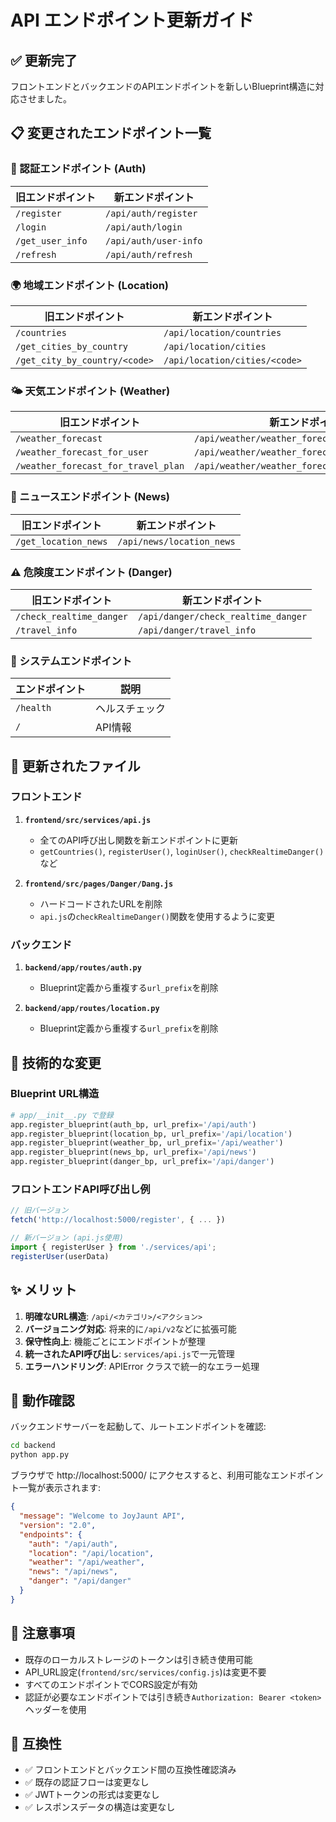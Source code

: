 # API エンドポイント更新ガイド

## ✅ 更新完了

フロントエンドとバックエンドのAPIエンドポイントを新しいBlueprint構造に対応させました。

## 📋 変更されたエンドポイント一覧

### 🔐 認証エンドポイント (Auth)
| 旧エンドポイント | 新エンドポイント |
|----------------|----------------|
| `/register` | `/api/auth/register` |
| `/login` | `/api/auth/login` |
| `/get_user_info` | `/api/auth/user-info` |
| `/refresh` | `/api/auth/refresh` |

### 🌍 地域エンドポイント (Location)
| 旧エンドポイント | 新エンドポイント |
|----------------|----------------|
| `/countries` | `/api/location/countries` |
| `/get_cities_by_country` | `/api/location/cities` |
| `/get_city_by_country/<code>` | `/api/location/cities/<code>` |

### 🌤️ 天気エンドポイント (Weather)
| 旧エンドポイント | 新エンドポイント |
|----------------|----------------|
| `/weather_forecast` | `/api/weather/weather_forecast` |
| `/weather_forecast_for_user` | `/api/weather/weather_forecast_for_user` |
| `/weather_forecast_for_travel_plan` | `/api/weather/weather_forecast_for_travel_plan` |

### 📰 ニュースエンドポイント (News)
| 旧エンドポイント | 新エンドポイント |
|----------------|----------------|
| `/get_location_news` | `/api/news/location_news` |

### ⚠️ 危険度エンドポイント (Danger)
| 旧エンドポイント | 新エンドポイント |
|----------------|----------------|
| `/check_realtime_danger` | `/api/danger/check_realtime_danger` |
| `/travel_info` | `/api/danger/travel_info` |

### 🏥 システムエンドポイント
| エンドポイント | 説明 |
|--------------|------|
| `/health` | ヘルスチェック |
| `/` | API情報 |

## 📝 更新されたファイル

### フロントエンド
1. **`frontend/src/services/api.js`**
   - 全てのAPI呼び出し関数を新エンドポイントに更新
   - `getCountries()`, `registerUser()`, `loginUser()`, `checkRealtimeDanger()`など

2. **`frontend/src/pages/Danger/Dang.js`**
   - ハードコードされたURLを削除
   - `api.js`の`checkRealtimeDanger()`関数を使用するように変更

### バックエンド
1. **`backend/app/routes/auth.py`**
   - Blueprint定義から重複する`url_prefix`を削除

2. **`backend/app/routes/location.py`**
   - Blueprint定義から重複する`url_prefix`を削除

## 🔧 技術的な変更

### Blueprint URL構造
```python
# app/__init__.py で登録
app.register_blueprint(auth_bp, url_prefix='/api/auth')
app.register_blueprint(location_bp, url_prefix='/api/location')
app.register_blueprint(weather_bp, url_prefix='/api/weather')
app.register_blueprint(news_bp, url_prefix='/api/news')
app.register_blueprint(danger_bp, url_prefix='/api/danger')
```

### フロントエンドAPI呼び出し例
```javascript
// 旧バージョン
fetch('http://localhost:5000/register', { ... })

// 新バージョン (api.js使用)
import { registerUser } from './services/api';
registerUser(userData)
```

## ✨ メリット

1. **明確なURL構造**: `/api/<カテゴリ>/<アクション>`
2. **バージョニング対応**: 将来的に`/api/v2`などに拡張可能
3. **保守性向上**: 機能ごとにエンドポイントが整理
4. **統一されたAPI呼び出し**: `services/api.js`で一元管理
5. **エラーハンドリング**: APIError クラスで統一的なエラー処理

## 🚀 動作確認

バックエンドサーバーを起動して、ルートエンドポイントを確認:

```bash
cd backend
python app.py
```

ブラウザで http://localhost:5000/ にアクセスすると、利用可能なエンドポイント一覧が表示されます:

```json
{
  "message": "Welcome to JoyJaunt API",
  "version": "2.0",
  "endpoints": {
    "auth": "/api/auth",
    "location": "/api/location",
    "weather": "/api/weather",
    "news": "/api/news",
    "danger": "/api/danger"
  }
}
```

## 📌 注意事項

- 既存のローカルストレージのトークンは引き続き使用可能
- API_URL設定(`frontend/src/services/config.js`)は変更不要
- すべてのエンドポイントでCORS設定が有効
- 認証が必要なエンドポイントでは引き続き`Authorization: Bearer <token>`ヘッダーを使用

## 🔄 互換性

- ✅ フロントエンドとバックエンド間の互換性確認済み
- ✅ 既存の認証フローは変更なし
- ✅ JWTトークンの形式は変更なし
- ✅ レスポンスデータの構造は変更なし
